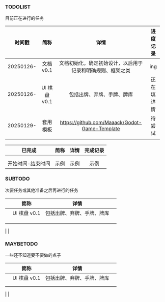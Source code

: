### TODOLIST

目前正在进行的任务

|  时间戳   |     简称     |                            详情                            |  进度记录  |
| :-------: | :----------: | :--------------------------------------------------------: | :--------: |
| 20250126- |  文档 v0.1   | 文档初始化，确定初始设计，以后用于记录和明确规则、框架之类 |    ing     |
| 20250126- | UI 棋盘 v0.1 |                 包括出牌、弃牌、手牌、牌库                 | 还在填详情 |
| 20250129- |   套用模板   |       https://github.com/Maaack/Godot-Game-Template        |   待尝试   |
|           |              |                                                            |            |

|    **已完成**     | 简称 | **详情** | 完成记录 |
| :---------------: | :--: | :------: | :------: |
|                   |      |          |          |
|                   |      |          |          |
| 开始时间-结束时间 | 示例 |   示例   |   示例   |





### SUBTODO

次要任务或其他准备之后再进行的任务

|      |     简称     |            详情            |      |
| :--: | :----------: | :------------------------: | :--: |
|      | UI 棋盘 v0.1 | 包括出牌、弃牌、手牌、牌库 |      |
|      |              |                            |      |
|      |              |                            |      |
|      |              |                            |      |

|
|





### MAYBETODO

一些还不知道要不要做的点子

|      |     简称     |            详情            |      |
| :--: | :----------: | :------------------------: | :--: |
|      | UI 棋盘 v0.1 | 包括出牌、弃牌、手牌、牌库 |      |
|      |              |                            |      |
|      |              |                            |      |

|
|

